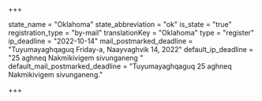 +++

state_name = "Oklahoma"
state_abbreviation = "ok"
is_state = "true"
registration_type = "by-mail"
translationKey = "Oklahoma"
type = "register"
ip_deadline = "2022-10-14"
mail_postmarked_deadline = "Tuyumayaghqaguq Friday-a, Naayvaghvik 14, 2022"
default_ip_deadline = "25 aghneq Nakmikivigem sivunganeng "
default_mail_postmarked_deadline = "Tuyumayaghqaguq 25 aghneq Nakmikivigem sivunganeng."

+++